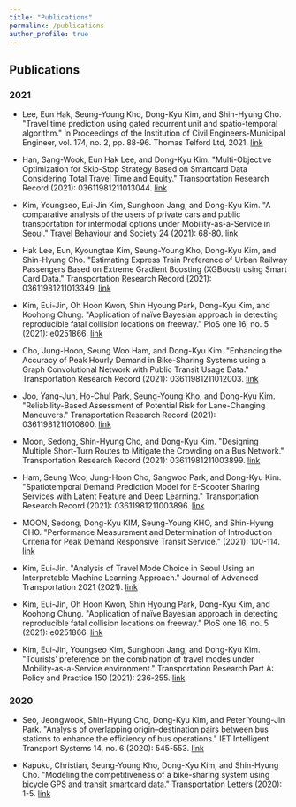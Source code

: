 ```yaml
---
title: "Publications"
permalink: /publications
author_profile: true
---
```


## Publications

### 2021
- Lee, Eun Hak, Seung-Young Kho, Dong-Kyu Kim, and Shin-Hyung Cho. "Travel time prediction using gated recurrent unit and spatio-temporal algorithm." In Proceedings of the Institution of Civil Engineers-Municipal Engineer, vol. 174, no. 2, pp. 88-96. Thomas Telford Ltd, 2021. [link](<https://www.icevirtuallibrary.com/doi/pdf/10.1680/jmuen.20.00004>)

- Han, Sang-Wook, Eun Hak Lee, and Dong-Kyu Kim. "Multi-Objective Optimization for Skip-Stop Strategy Based on Smartcard Data Considering Total Travel Time and Equity." Transportation Research Record (2021): 03611981211013044. [link](<https://journals.sagepub.com/doi/pdf/10.1177/03611981211013044>)

- Kim, Youngseo, Eui-Jin Kim, Sunghoon Jang, and Dong-Kyu Kim. "A comparative analysis of the users of private cars and public transportation for intermodal options under Mobility-as-a-Service in Seoul." Travel Behaviour and Society 24 (2021): 68-80. [link](<https://reader.elsevier.com/reader/sd/pii/S2214367X21000211?token=4BDF40AD3D6E6F6AA24E0BE0F2439539F145ACB7CE9A8CEF55A42E3538E5E3D2D1383B2E2A8486B7996A18CB1779F4DC&originRegion=us-east-1&originCreation=20210630003924>)

- Hak Lee, Eun, Kyoungtae Kim, Seung-Young Kho, Dong-Kyu Kim, and Shin-Hyung Cho. "Estimating Express Train Preference of Urban Railway Passengers Based on Extreme Gradient Boosting (XGBoost) using Smart Card Data." Transportation Research Record (2021): 03611981211013349. [link](<https://journals.sagepub.com/doi/pdf/10.1177/03611981211013349>)

- Kim, Eui-Jin, Oh Hoon Kwon, Shin Hyoung Park, Dong-Kyu Kim, and Koohong Chung. "Application of naïve Bayesian approach in detecting reproducible fatal collision locations on freeway." PloS one 16, no. 5 (2021): e0251866. [link](<https://journals.plos.org/plosone/article?id=10.1371/journal.pone.0251866>)

- Cho, Jung-Hoon, Seung Woo Ham, and Dong-Kyu Kim. "Enhancing the Accuracy of Peak Hourly Demand in Bike-Sharing Systems using a Graph Convolutional Network with Public Transit Usage Data." Transportation Research Record (2021): 03611981211012003. [link](<https://journals.sagepub.com/doi/pdf/10.1177/03611981211012003>)

- Joo, Yang-Jun, Ho-Chul Park, Seung-Young Kho, and Dong-Kyu Kim. "Reliability-Based Assessment of Potential Risk for Lane-Changing Maneuvers." Transportation Research Record (2021): 03611981211010800. [link](<https://journals.sagepub.com/doi/pdf/10.1177/03611981211010800>)

- Moon, Sedong, Shin-Hyung Cho, and Dong-Kyu Kim. "Designing Multiple Short-Turn Routes to Mitigate the Crowding on a Bus Network." Transportation Research Record (2021): 03611981211003899. [link](<https://journals.sagepub.com/doi/pdf/10.1177/03611981211003899>)

- Ham, Seung Woo, Jung-Hoon Cho, Sangwoo Park, and Dong-Kyu Kim. "Spatiotemporal Demand Prediction Model for E-Scooter Sharing Services with Latent Feature and Deep Learning." Transportation Research Record (2021): 03611981211003896. [link](<https://journals.sagepub.com/doi/pdf/10.1177/03611981211003896>)

- MOON, Sedong, Dong-Kyu KIM, Seung-Young KHO, and Shin-Hyung CHO. "Performance Measurement and Determination of Introduction Criteria for Peak Demand Responsive Transit Service." (2021): 100-114. [link](<https://www.jkst.or.kr/articles/xml/m4A7/>)

- Kim, Eui-Jin. "Analysis of Travel Mode Choice in Seoul Using an Interpretable Machine Learning Approach." Journal of Advanced Transportation 2021 (2021). [link](<https://downloads.hindawi.com/journals/jat/2021/6685004.pdf>)

- Kim, Eui-Jin, Oh Hoon Kwon, Shin Hyoung Park, Dong-Kyu Kim, and Koohong Chung. "Application of naïve Bayesian approach in detecting reproducible fatal collision locations on freeway." PloS one 16, no. 5 (2021): e0251866. [link](<https://journals.plos.org/plosone/article?id=10.1371/journal.pone.0251866>)

- Kim, Eui-Jin, Youngseo Kim, Sunghoon Jang, and Dong-Kyu Kim. "Tourists’ preference on the combination of travel modes under Mobility-as-a-Service environment." Transportation Research Part A: Policy and Practice 150 (2021): 236-255. [link](<https://reader.elsevier.com/reader/sd/pii/S0965856421001634?token=61CBF1F81989D63D9E20A952DFC304DCA2CA4C0C17AC54B49D8199B94CBA05BA57BC2E081E1F957CE7147927B86B896D&originRegion=us-east-1&originCreation=20210630004906>)


### 2020
- Seo, Jeongwook, Shin-Hyung Cho, Dong-Kyu Kim, and Peter Young-Jin Park. "Analysis of overlapping origin–destination pairs between bus stations to enhance the efficiency of bus operations." IET Intelligent Transport Systems 14, no. 6 (2020): 545-553. [link](<https://ietresearch.onlinelibrary.wiley.com/doi/epdf/10.1049/iet-its.2019.0158>)

- Kapuku, Christian, Seung-Young Kho, Dong-Kyu Kim, and Shin-Hyung Cho. "Modeling the competitiveness of a bike-sharing system using bicycle GPS and transit smartcard data." Transportation Letters (2020): 1-5. [link](<https://www.tandfonline.com/doi/pdf/10.1080/19427867.2020.1758389?needAccess=true>)